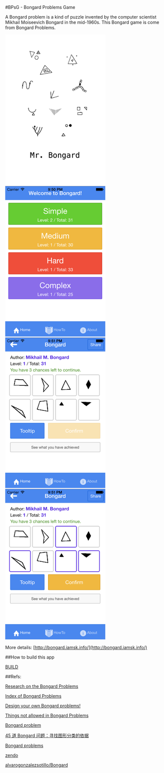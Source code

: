 #BPsG - Bongard Problems Game

A Bongard problem is a kind of puzzle invented by the computer scientist Mikhail Moiseevich Bongard in the mid-1960s. This Bongard game is come from Bongard Problems.

<p>
	<img src="server/website/images/Default@2x~iphone.jpg" width="320px" height="480px">
  <img src="server/website/images/1.png" width="320px" height="480px">
  <img src="server/website/images/2.png" width="320px" height="480px">
  <img src="server/website/images/3.png" width="320px" height="480px">
</p>

More details: [http://bongard.iamsk.info/](http://bongard.iamsk.info/)

##How to build this app

[BUILD](src/client/README.md)

##Refs:

[Research on the Bongard Problems](http://www.foundalis.com/res/diss_research.html)

[Index of Bongard Problems](http://www.foundalis.com/res/bps/bpidx.htm)

[Design your own Bongard problems!](http://www.foundalis.com/res/designBP.html)

[Things not allowed in Bongard Problems](http://www.foundalis.com/res/invalBP.html)

[Bongard problem](http://en.wikipedia.org/wiki/Bongard_problem)

[45 道 Bongard 问题：寻找图形分类的依据](http://www.matrix67.com/blog/archives/6124)

[Bongard problems](http://lkozma.net/blog/bongard-problems/)

[zendo](http://en.wikipedia.org/wiki/Zendo_\(game\))

[alvarogonzalezsotillo/Bongard](https://github.com/alvarogonzalezsotillo/Bongard)
